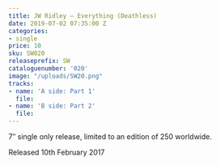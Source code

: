 ```yaml
---
title: JW Ridley – Everything (Deathless)
date: 2019-07-02 07:35:00 Z
categories:
- single
price: 10
sku: SW020
releaseprefix: SW
cataloguenumber: '020'
image: "/uploads/SW20.png"
tracks:
- name: 'A side: Part 1'
  file: 
- name: 'B side: Part 2'
  file: 
---
```


7″ single only release, limited to an edition of 250 worldwide.

Released 10th February 2017